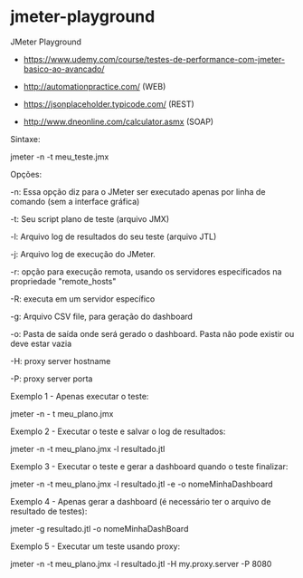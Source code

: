 # jmeter-playground
JMeter Playground

- https://www.udemy.com/course/testes-de-performance-com-jmeter-basico-ao-avancado/

- http://automationpractice.com/ (WEB)
- https://jsonplaceholder.typicode.com/ (REST)
- http://www.dneonline.com/calculator.asmx (SOAP)

Sintaxe:

jmeter -n -t meu_teste.jmx



Opções:



-n: Essa opção diz para o JMeter ser executado apenas por linha de comando (sem a interface gráfica)

-t: Seu script plano de teste (arquivo JMX)

-l: Arquivo log de resultados do seu teste (arquivo JTL)

-j: Arquivo log de execução do JMeter.

-r: opção para execução remota, usando os servidores especificados na propriedade "remote_hosts"

-R: executa em um servidor específico

-g: Arquivo CSV file, para geração do dashboard

-o: Pasta de saída onde será gerado o dashboard. Pasta não pode existir ou deve estar vazia

-H: proxy server hostname

-P: proxy server porta



Exemplo 1 - Apenas executar o teste:

jmeter -n - t meu_plano.jmx



Exemplo 2 - Executar o teste e salvar o log de resultados:

jmeter -n -t meu_plano.jmx -l resultado.jtl



Exemplo 3 - Executar o teste e gerar a dashboard quando o teste finalizar:

jmeter -n -t meu_plano.jmx -l resultado.jtl -e -o nomeMinhaDashboard



Exemplo 4 - Apenas gerar a dashboard (é necessário ter o arquivo de resultado de testes):

jmeter -g resultado.jtl -o nomeMinhaDashBoard



Exemplo 5 - Executar um teste usando proxy:

jmeter -n -t meu_plano.jmx -l resultado.jtl -H my.proxy.server -P 8080
